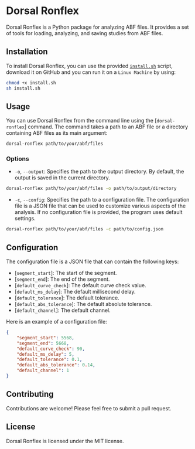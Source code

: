# Dorsal Ronflex

Dorsal Ronflex is a Python package for analyzing ABF files. It provides a set of tools for loading, analyzing, and saving studies from ABF files.

## Installation

To install Dorsal Ronflex, you can use the provided [``install.sh``](install.sh) script, download it on GitHub and you can run it on a ``Linux Machine`` by using:

```sh
chmod +x install.sh
sh install.sh
```

## Usage

You can use Dorsal Ronflex from the command line using the [`dorsal-ronflex`] command. The command takes a path to an ABF file or a directory containing ABF files as its main argument:

```sh
dorsal-ronflex path/to/your/abf/files
```

### Options

- `-o`, `--output`: Specifies the path to the output directory. By default, the output is saved in the current directory.

```sh
dorsal-ronflex path/to/your/abf/files -o path/to/output/directory
```

- `-c`, `--config`: Specifies the path to a configuration file. The configuration file is a JSON file that can be used to customize various aspects of the analysis. If no configuration file is provided, the program uses default settings.

```sh
dorsal-ronflex path/to/your/abf/files -c path/to/config.json
```

## Configuration

The configuration file is a JSON file that can contain the following keys:

- [`segment_start`]: The start of the segment.
- [`segment_end`]: The end of the segment.
- [`default_curve_check`]: The default curve check value.
- [`default_ms_delay`]: The default millisecond delay.
- [`default_tolerance`]: The default tolerance.
- [`default_abs_tolerance`]: The default absolute tolerance.
- [`default_channel`]: The default channel.

Here is an example of a configuration file:

```json
{
    "segment_start": 5568,
    "segment_end": 5668,
    "default_curve_check": 90,
    "default_ms_delay": 5,
    "default_tolerance": 0.1,
    "default_abs_tolerance": 0.14,
    "default_channel": 1
}
```
## Contributing

Contributions are welcome! Please feel free to submit a pull request.

## License

Dorsal Ronflex is licensed under the MIT license.